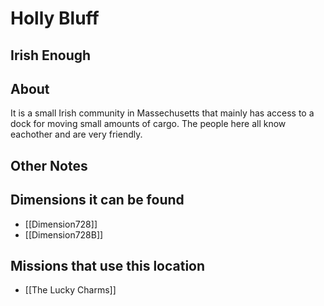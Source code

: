 # Holly Bluff
## Irish Enough

## About
It is a small Irish community in Massechusetts that mainly has access to a dock for moving small amounts of cargo. The people here all know eachother and are very friendly.

## Other Notes

## Dimensions it can be found
- [[Dimension728]]
-  [[Dimension728B]]

## Missions that use this location
- [[The Lucky Charms]]